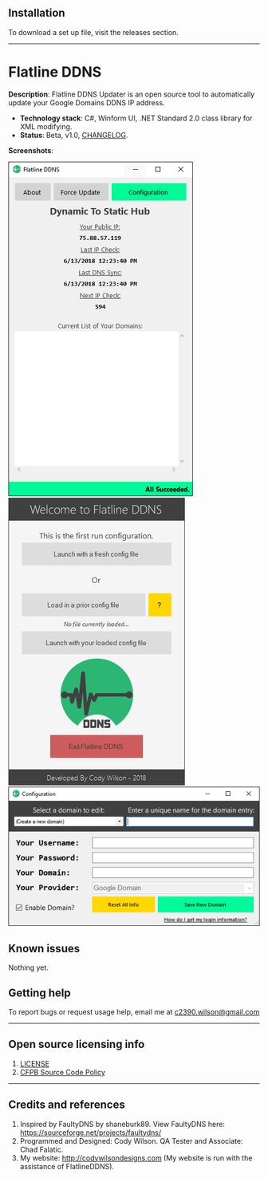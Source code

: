 ## Installation

To download a set up file, visit the releases section.

----

# Flatline DDNS

**Description**:  Flatline DDNS Updater is an open source tool to automatically 
update your Google Domains DDNS IP address.

  - **Technology stack**: C#, Winform UI, .NET Standard 2.0 class library for XML modifying.
  - **Status**:  Beta, v1.0, [CHANGELOG](CHANGELOG.md).

**Screenshots**:

![](https://raw.githubusercontent.com/CAlex-Wilson/FlatlineDDNS/master/mainUI.png)
![](https://raw.githubusercontent.com/CAlex-Wilson/FlatlineDDNS/master/StartUI.png)
![](https://raw.githubusercontent.com/CAlex-Wilson/FlatlineDDNS/master/ConfigUI.png)

## Known issues

Nothing yet.

## Getting help

To report bugs or request usage help, email me at c2390.wilson@gmail.com

----

## Open source licensing info
1. [LICENSE](LICENSE)
2. [CFPB Source Code Policy](https://github.com/cfpb/source-code-policy/)


----

## Credits and references

1. Inspired by FaultyDNS by shaneburk89. View FaultyDNS here: https://sourceforge.net/projects/faultydns/
2. Programmed and Designed: Cody Wilson. QA Tester and Associate: Chad Falatic.
3. My website: http://codywilsondesigns.com (My website is run with the assistance of FlatlineDDNS).

